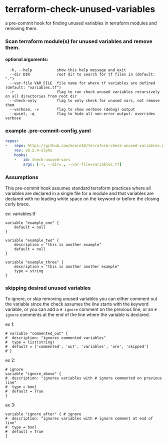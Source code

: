 # terraform-check-unused-variables

a pre-commit hook for finding unused variables in terraform modules and removing them.

### Scan terraform module(s) for unused variables and remove them.

#### optional arguments:
```
  -h, --help           show this help message and exit
  --dir DIR            root dir to search for tf files in (default: ".")
  --var-file VAR_FILE  file name for where tf variables are defined (default: "variables.tf")
  -r                   flag to run check unused variables recursively on all directories from root dir
  --check-only         flag to only check for unused vars, not remove them
  --verbose, -v        flag to show verbose (debug) output
  --quiet, -q          flag to hide all non-error output. overrides verbose
```

### example .pre-commit-config.yaml

```yaml
repos:
-   repo: https://github.com/mcole18/terraform-check-unused-variables.git
    rev: v0.2.4-alpha
    hooks:
    -   id: check-unused-vars
        args: [-r, --dir=., --var-file=variables.tf]
```
### Assumptions

This pre-commit hook assumes standard terraform practices where all variables are declared in a single file for a module and that variables are declared with no leading white space on the keyword or before the closing curly brace.

ex: variables.tf
```hcl
variable "example_one" {
    default = null
}

variable "example_two" {
    description = "this is another example"
    default = null
}

variable "example_three" {
    description = "this is another another example"
    type = string
}
```

### skipping desired unused variables

To ignore, or skip removing unused variables you can either comment out the variable since the check assumes the line starts with the keyword variable, or you can add a `# ignore` comment on the previous line, or an `# ignore` comments at the end of the line where the variable is declared.

ex 1:
```hcl
# variable "commented_out" {
#  description: "ignores commented variables"
#  type = list(string)
#  default = ['commented', 'out', 'variables', 'are', 'skipped']  
# }
```

ex 2:
```hcl
# ignore
variable "ignore_above" {
#  description: "ignores variables with # ignore commented on previous line"
#  type = bool
#  default = True  
}
```

ex 3:
```hcl
variable "ignore_after" { # ignore
#  description: "ignores variables with # ignore comment at end of line"
#  type = bool
#  default = True  
}
```
